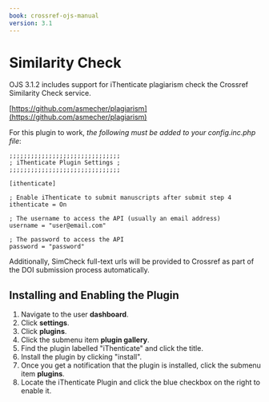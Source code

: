 ```yaml
---
book: crossref-ojs-manual
version: 3.1
---
```

# Similarity Check

OJS 3.1.2 includes support for iThenticate plagiarism check the Crossref Similarity Check service.

[https://github.com/asmecher/plagiarism](https://github.com/asmecher/plagiarism)

For this plugin to work, _the following must be added to your config.inc.php file_:

````
;;;;;;;;;;;;;;;;;;;;;;;;;;;;;;;
; iThenticate Plugin Settings ;
;;;;;;;;;;;;;;;;;;;;;;;;;;;;;;;

[ithenticate]

; Enable iThenticate to submit manuscripts after submit step 4
ithenticate = On

; The username to access the API (usually an email address)
username = "user@email.com"

; The password to access the API
password = "password"
````

Additionally, SimCheck full-text urls will be provided to Crossref as part of the DOI submission process automatically.

## Installing and Enabling the Plugin

1. Navigate to the user **dashboard**.
2. Click **settings**.
3. Click **plugins**.
4. Click the submenu item **plugin gallery**.
5. Find the plugin labelled "iThenticate" and click the title.
6. Install the plugin by clicking "install".
7. Once you get a notification that the plugin is installed, click the submenu item **plugins**.
8. Locate the iThenticate Plugin and click the blue checkbox on the right to enable it.
